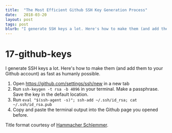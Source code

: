 ```yaml
---
title:  "The Most Efficient Github SSH Key Generation Process"
date:   2018-03-20
layout: post
tags: post
blurb: "I generate SSH keys a lot. Here's how to make them (and add them to your Github account) as fast as humanly possible."
---
```

# 17-github-keys

I generate SSH keys a lot. Here's how to make them (and add them to your Github account) as fast as humanly possible.

1. Open <https://github.com/settings/ssh/new> in a new tab
2. Run `ssh-keygen -t rsa -b 4096` in your terminal. Make a passphrase. Save the key in the default location.
3. Run `eval "$(ssh-agent -s)"; ssh-add ~/.ssh/id_rsa; cat ~/.ssh/id_rsa.pub`
4. Copy and paste the terminal output into the Github page you opened before.

Title format courtesy of [Hammacher Schlemmer](https://www.hammacher.com/product/most-efficient-fireplace-grate).